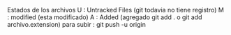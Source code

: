 Estados de los archivos
U : Untracked Files (git todavia no tiene registro)
M : modified (esta modificado)
A : Added (agregado git add . o git add archivo.extension) 
para subir : git push -u origin 
